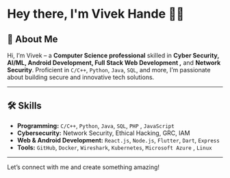 # Hey there, I'm Vivek Hande 👨‍💻

## 🚀 About Me  

Hi, I’m Vivek – a **Computer Science professional** skilled in **Cyber Security, AI/ML, Android Development, Full Stack Web Development ,** and **Network Security**. Proficient in `C/C++`, `Python`, `Java`, `SQL`, and more, I’m passionate about building secure and innovative tech solutions. 

---

## 🛠️ Skills  

- **Programming:** `C/C++`, `Python`, `Java`, `SQL`, `PHP` , `JavaScript` 
- **Cybersecurity:** Network Security, Ethical Hacking, GRC, IAM  
- **Web & Android Development:** `React.js`, `Node.js`, `Flutter`, `Dart`, `Express` 
- **Tools:** `GitHub`, `Docker`, `Wireshark`, `Kubernetes`, `Microsoft Azure` , `Linux` 

---

Let’s connect with me and create something amazing!  
